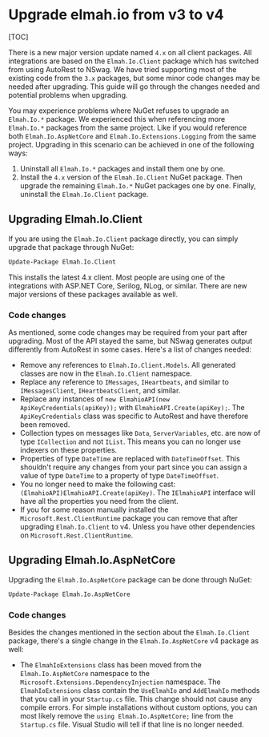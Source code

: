 # Upgrade elmah.io from v3 to v4

[TOC]

There is a new major version update named `4.x` on all client packages. All integrations are based on the `Elmah.Io.Client` package which has switched from using AutoRest to NSwag. We have tried supporting most of the existing code from the `3.x` packages, but some minor code changes may be needed after upgrading. This guide will go through the changes needed and potential problems when upgrading.

You may experience problems where NuGet refuses to upgrade an `Elmah.Io.*` package. We experienced this when referencing more `Elmah.Io.*` packages from the same project. Like if you would reference both `Elmah.Io.AspNetCore` and `Elmah.Io.Extensions.Logging` from the same project. Upgrading in this scenario can be achieved in one of the following ways:

1. Uninstall all `Elmah.Io.*` packages and install them one by one.
2. Install the `4.x` version of the `Elmah.Io.Client` NuGet package. Then upgrade the remaining `Elmah.Io.*` NuGet packages one by one. Finally, uninstall the `Elmah.Io.Client` package.

## Upgrading Elmah.Io.Client

If you are using the `Elmah.Io.Client` package directly, you can simply upgrade that package through NuGet:

```ps
Update-Package Elmah.Io.Client
```

This installs the latest 4.x client. Most people are using one of the integrations with ASP.NET Core, Serilog, NLog, or similar. There are new major versions of these packages available as well.

### Code changes

As mentioned, some code changes may be required from your part after upgrading. Most of the API stayed the same, but NSwag generates output differently from AutoRest in some cases. Here's a list of changes needed:

- Remove any references to `Elmah.Io.Client.Models`. All generated classes are now in the `Elmah.Io.Client` namespace.
- Replace any reference to `IMessages`, `IHeartbeats`, and similar to `IMessagesClient`, `IHeartbeatsClient`, and similar.
- Replace any instances of `new ElmahioAPI(new ApiKeyCredentials(apiKey));` with `ElmahioAPI.Create(apiKey);`. The `ApiKeyCredentials` class was specific to AutoRest and have therefore been removed.
- Collection types on messages like `Data`, `ServerVariables`, etc. are now of type `ICollection` and not `IList`. This means you can no longer use indexers on these properties.
- Properties of type `DateTime` are replaced with `DateTimeOffset`. This shouldn't require any changes from your part since you can assign a value of type `DateTime` to a property of type `DateTimeOffset`.
- You no longer need to make the following cast: `(ElmahioAPI)ElmahioAPI.Create(apiKey)`. The `IElmahioAPI` interface will have all the properties you need from the client.
- If you for some reason manually installed the `Microsoft.Rest.ClientRuntime` package you can remove that after upgrading `Elmah.Io.Client` to v4. Unless you have other dependencies on `Microsoft.Rest.ClientRuntime`.

## Upgrading Elmah.Io.AspNetCore

Upgrading the `Elmah.Io.AspNetCore` package can be done through NuGet:

```ps
Update-Package Elmah.Io.AspNetCore
```

### Code changes

Besides the changes mentioned in the section about the `Elmah.Io.Client` package, there's a single change in the `Elmah.Io.AspNetCore` v4 package as well:

- The `ElmahIoExtensions` class has been moved from the `Elmah.Io.AspNetCore` namespace to the `Microsoft.Extensions.DependencyInjection` namespace. The `ElmahIoExtensions` class contain the `UseElmahIo` and `AddElmahIo` methods that you call in your `Startup.cs` file. This change should not cause any compile errors. For simple installations without custom options, you can most likely remove the `using Elmah.Io.AspNetCore;` line from the `Startup.cs` file. Visual Studio will tell if that line is no longer needed.